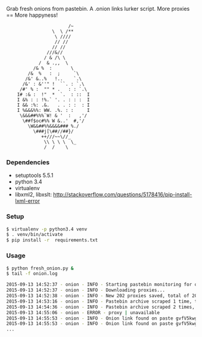 Grab fresh onions from pastebin.
A .onion links lurker script.
More proxies == More happyness!


                           /~
                     \  \ /**
                      \ ////
                      // //
                     // //
                   ///&//
                  / & /\ \
                /  & .,,  \
              /& %  :       \
            /&  %   :  ;     `\
           /&' &..%   !..    `.\
          /&' : &''" !  ``. : `.\
         /#' % :  "" * .   : : `.\
        I# :& :  !"  *  `.  : ::  I
        I &% : : !%.` '. . : : :  I
        I && :%: .&.   . . : :  : I
        I %&&&%%: WW. .%. : :     I
         \&&&##%%%`W! & '  :   ,'/
          \##f$oc#%% W &..'  #,'/
            \W&&##%%&&&&### %./
              \###j[\##//##}/
                 ++///~~\//_
                  \\ \ \ \  \_
                  /  /    \


### Dependencies

- setuptools 5.5.1
- python 3.4
- virtualenv
- libxml2, libxslt: http://stackoverflow.com/questions/5178416/pip-install-lxml-error

### Setup

```sh
$ virtualenv -p python3.4 venv
$ . venv/bin/activate
$ pip install -r  requirements.txt
```

### Usage

```sh
$ python fresh_onion.py &
$ tail -f onion.log

2015-09-13 14:52:37 - onion - INFO - Starting pastebin monitoring for onion links
2015-09-13 14:52:37 - onion - INFO - Downloading proxies...
2015-09-13 14:52:38 - onion - INFO - New 202 proxies saved, total of 202 proxies listed
2015-09-13 14:53:16 - onion - INFO - Pastebin archive scraped 1 time, total 28 pastes parsed
2015-09-13 14:54:36 - onion - INFO - Pastebin archive scraped 2 times, total 40 pastes parsed
2015-09-13 14:55:06 - onion - ERROR - proxy | unavailable
2015-09-13 14:55:53 - onion - INFO - Onion link found on paste gvfV5kwg | http://3g2upl4pq6kufc4m.onion/
2015-09-13 14:55:53 - onion - INFO - Onion link found on paste gvfV5kwg | http://xmh57jrzrnw6insl.onion/
...
```